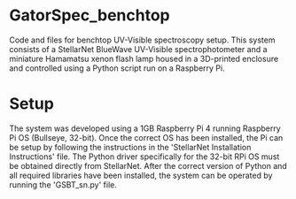# GatorSpec_benchtop
Code and files for benchtop UV-Visible spectroscopy setup.
This system consists of a StellarNet BlueWave UV-Visible spectrophotometer and a miniature Hamamatsu xenon flash lamp housed in a 3D-printed enclosure and controlled using a Python script run on a Raspberry Pi.

# Setup
The system was developed using a 1GB Raspberry Pi 4 running Raspberry Pi OS (Bullseye, 32-bit). Once the correct OS has been installed, the Pi can be setup by following the instructions in the 'StellarNet Installation Instructions' file. The Python driver specifically for the 32-bit RPi OS must be obtained directly from StellarNet. After the correct version of Python and all required libraries have been installed, the system can be operated by running the 'GSBT_sn.py' file.
